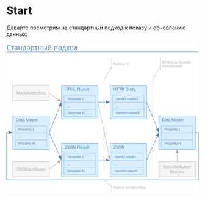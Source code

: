 ﻿# Start

Давайте посмотрим на стандартный подход к показу и обновлению данных:


![Стандартный подход](/img/form-common.min.svg)

